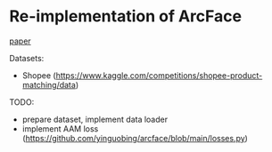 # Re-implementation of ArcFace

[paper](!https://arxiv.org/pdf/1801.07698)

Datasets: 
- Shopee (https://www.kaggle.com/competitions/shopee-product-matching/data)

TODO: 
- prepare dataset, implement data loader
- implement AAM loss
    (https://github.com/yinguobing/arcface/blob/main/losses.py)


